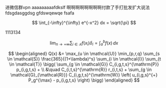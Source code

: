 进微信群vpn
aaaaaaaaafdkslf
啊啊啊啊啊啊啊啊付款了手打批发扩大说法
fdsgdasggdsg
gfdswqewqe
fsafa


$$
\int_{-\infty}^{\infty} e^{-x^2} dx = \sqrt{\pi}
$$

1113134

$$
\lim_{n \to +\infty} \sum_{i \in \mathcal{I}} f(x_i) \delta_i = \int_{a}^{b} f(x) \, dx
$$


$$
\begin{aligned}
Q(x) &= \max_{u \in \mathcal{U}} \min_{p,r,q}
\sum_{s \in \mathcal{S}} \frac{365}{(1+\lambda)^s} \sum_{i \in \mathcal{I}} \sum_{t \in \mathcal{T}} \bigg( 
\sum_{g \in \mathcal{G}} C_{i,g,t,s}^{\mathrm{P}} p_{i,g,t,s} + \\
&\quad C_{i,t,s}^{\mathrm{R}} r_{i,t,s} +
\sum_{g \in \mathcal{G}_{\mathcal{R}}} C_{i,g,t,s}^{\mathrm{W}} \left( u_{i,g,s}^{+} P_g^{\max} - p_{i,g,t,s} \right)
\bigg)
\end{aligned}
$$